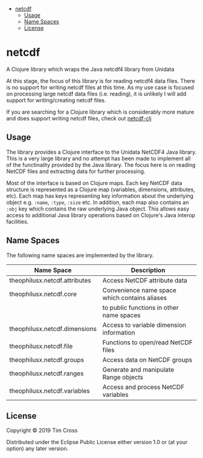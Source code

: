 - [netcdf](#sec-1)
  - [Usage](#sec-1-1)
  - [Name Spaces](#sec-1-2)
  - [License](#sec-1-3)

# netcdf<a id="sec-1"></a>

A Clojure library which wraps the Java netcdf4 library from Unidata

At this stage, the focus of this library is for reading netcdf4 data files. There is no support for writing netcdf files at this time. As my use case is focused on processing large netcdf data files (i.e. reading), it is unlikely I will add support for writing/creating netcdf files.

If you are searching for a Clojure library which is considerably more mature and does support writing netcdf files, check out [netcdf-clj](https://github.com/r0man/netcdf-clj)

## Usage<a id="sec-1-1"></a>

The library provides a Clojure interface to the Unidata NetCDF4 Java library. This is a very large library and no attempt has been made to implement all of the functinality provided by the Java library. The focus here is on reading NetCDF files and extracting data for further processing.

Most of the interface is based on Clojure maps. Each key NetCDF data structure is represented as a Clojure map (variables, dimensions, attributes, etc). Each map has keys representing key information about the underlying object e.g. `:name`, `:type`, `:size` etc. In addition, each map also contains an `:obj` key which contains the raw underlying Java object. This allows easy access to additional Java library operations based on Clojure's Java interop facilities.

## Name Spaces<a id="sec-1-2"></a>

The following name spaces are implemented by the library.

| Name Space                    | Description                                   |
|----------------------------- |--------------------------------------------- |
| theophilusx.netcdf.attributes | Access NetCDF attribute data                  |
| theophilusx.netcdf.core       | Convenience name space which contains aliases |
|                               | to public functions in other name spaces      |
| theophilusx.netcdf.dimensions | Access to variable dimension information      |
| theophilusx.netcdf.file       | Functions to open/read NetCDF files           |
| theophilusx.netcdf.groups     | Access data on NetCDF groups                  |
| theophilusx.netcdf.ranges     | Generate and manipulate Range objects         |
| theophilusx.netcdf.variables  | Access and process NetCDF variables           |

## License<a id="sec-1-3"></a>

Copyright © 2019 Tim Cross

Distributed under the Eclipse Public License either version 1.0 or (at your option) any later version.
